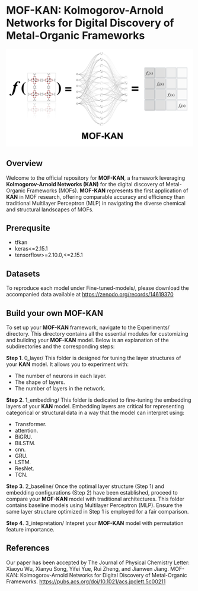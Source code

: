 # MOF-KAN: Kolmogorov-Arnold Networks for Digital Discovery of Metal-Organic Frameworks
![image](https://github.com/xiaoyu961031/MOF-KAN/blob/main/toc.jpg)

## Overview
Welcome to the official repository for **MOF-KAN**, a framework leveraging **Kolmogorov-Arnold Networks (KAN)** for the digital discovery of Metal-Organic Frameworks (MOFs). 
**MOF-KAN** represents the first application of **KAN** in MOF research, offering comparable accuracy and efficiency than traditional Multilayer Perceptron (MLP) in navigating the diverse chemical and structural landscapes of MOFs. 

## Prerequsite
- tfkan
- keras<=2.15.1
- tensorflow>=2.10.0,<=2.15.1

## Datasets
To reproduce each model under Fine-tuned-models/, please download the accompanied data available at https://zenodo.org/records/14619370

## Build your own MOF-KAN
To set up your **MOF-KAN** framework, navigate to the Experiments/ directory. This directory contains all the essential modules for customizing and building your **MOF-KAN** model. Below is an explanation of the subdirectories and the corresponding steps:

**Step 1**. 0_layer/
This folder is designed for tuning the layer structures of your **KAN** model. It allows you to experiment with:
- The number of neurons in each layer.
- The shape of layers.
- The number of layers in the network.

**Step 2**. 1_embedding/
This folder is dedicated to fine-tuning the embedding layers of your **KAN** model. Embedding layers are critical for representing categorical or structural data in a way that the model can interpret using:
- Transformer.
- attention.
- BiGRU.
- BiLSTM.
- cnn.
- GRU.
- LSTM.
- ResNet.
- TCN.

**Step 3**. 2_baseline/
Once the optimal layer structure (Step 1) and embedding configurations (Step 2) have been established, proceed to compare your **MOF-KAN** model with traditional architectures. This folder contains baseline models using Multilayer Perceptron (MLP). Ensure the same layer structure optimized in Step 1 is employed for a fair comparison.

**Step 4**. 3_intepretation/
Intepret your **MOF-KAN** model with permutation feature importance.

## References
Our paper has been accepted by The Journal of Physical Chemistry Letter: Xiaoyu Wu, Xianyu Song, Yifei Yue, Rui Zheng, and Jianwen Jiang. MOF-KAN: Kolmogorov-Arnold Networks for Digital Discovery of Metal-Organic Frameworks. https://pubs.acs.org/doi/10.1021/acs.jpclett.5c00211
